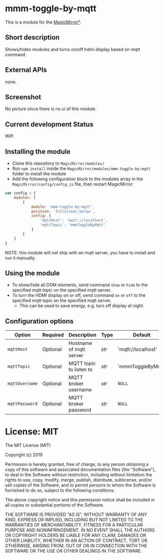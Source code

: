 # mmm-toggle-by-mqtt

This is a module for the [MagicMirror²](https://github.com/MichMich/MagicMirror/).


## Short description
Shows/hides modules and turns on/off hdmi display based on mqtt command.

## External APIs
none.

## Screenshot
No picture since there is no ui of this module.

## Current development Status
WIP.


## Installing the module

* Clone this repository to `MagicMirror/modules/`
* Run ```npm install``` inside the `MagicMirror/modules/mmm-toggle-by-mqtt` folder to install the module
* Add the following configuration block to the modules array in the `MagicMirror/config/config.js` file, then restart MagicMirror:
```js
var config = {
    modules: [
        {
            module: 'mmm-toggle-by-mqtt',
            position: 'fullscreen_below',
            config: {
                'mqttHost': 'mqtt://localhost',
                'mqttTopic': 'mmmToggleByMqtt'
            }
        }
    ]
}
```
NOTE: this module will not ship with an mqtt server, you have to install and run it manually.


## Using the module

* To show/hide all DOM elements, send command `show` or `hide` to the specified mqtt topic on the specified mqtt server.
* To turn the HDMI display on or off, send command `on` or `off` to the specified mqtt topic on the specified mqtt server.
    * This can be used to save energy, e.g. turn off display at night.


## Configuration options

| Option | Required | Description | Type | Default
| ------ | -------- | ----------- | ---- | -------
| `mqttHost` | Optional | Hostname of mqtt server | _str_ | 'mqtt://localhost'
| `mqttTopic` | Optional | MQTT topic to listen to | _str_ | 'mmmToggleByMqtt'
| `mqttUsername` | Optional | MQTT broker username | _str_ | `NULL`
| `mqttPassword` | Optional | MQTT broker password | _str_ | `NULL`


# License: MIT

The MIT License (MIT)

Copyright (c) 2019

Permission is hereby granted, free of charge, to any person obtaining a copy
of this software and associated documentation files (the "Software"), to deal
in the Software without restriction, including without limitation the rights
to use, copy, modify, merge, publish, distribute, sublicense, and/or sell
copies of the Software, and to permit persons to whom the Software is
furnished to do so, subject to the following conditions:

The above copyright notice and this permission notice shall be included in all
copies or substantial portions of the Software.

THE SOFTWARE IS PROVIDED "AS IS", WITHOUT WARRANTY OF ANY KIND, EXPRESS OR
IMPLIED, INCLUDING BUT NOT LIMITED TO THE WARRANTIES OF MERCHANTABILITY,
FITNESS FOR A PARTICULAR PURPOSE AND NONINFRINGEMENT. IN NO EVENT SHALL THE
AUTHORS OR COPYRIGHT HOLDERS BE LIABLE FOR ANY CLAIM, DAMAGES OR OTHER
LIABILITY, WHETHER IN AN ACTION OF CONTRACT, TORT OR OTHERWISE, ARISING FROM,
OUT OF OR IN CONNECTION WITH THE SOFTWARE OR THE USE OR OTHER DEALINGS IN THE
SOFTWARE.
